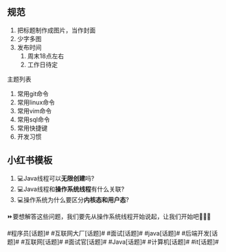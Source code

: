 

## 规范

1. 把标题制作成图片，当作封面
2. 少字多图
3. 发布时间
   1. 周末18点左右
   2. 工作日待定




主题列表

1. 常用git命令
2. 常用linux命令
3. 常用vim命令
4. 常用sql命令
5. 常用快捷键
6. 开发习惯



## 小红书模板

1. 💻Java线程可以**无限创建**吗?
1. 💻Java线程和**操作系统线程**有什么关联?
1. 💻操作系统为什么要区分**内核态和用户态**?

⏩要想解答这些问题，我们要先从操作系统线程开始说起，让我们开始吧🎉🎉🎉



 \#程序员[话题]# #互联网大厂[话题]# #面试[话题]# #java[话题]# #后端开发[话题]# #互联网[话题]# #面试官[话题]# #Java[话题]#  #计算机[话题]# #it[话题]# 